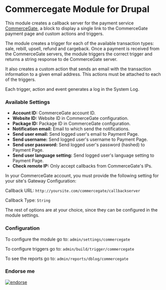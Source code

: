 Commercegate Module for Drupal
=============

This module creates a callback server for the payment service [CommerceGate](http://commercegate.com), a block to display a single link to the CommerceGate payment page and custom actions and triggers.

The module creates a trigger for each of the available transaction types: sale, rebill, upsell, refund and cargeback. Once a payment is received from the CommerceGate servers, the module triggers the correct trigger and returns a string response to de CommerceGate server.

It also creates a custom action that sends an email with the transaction information to a given email address. This actions must be attached to each of the triggers.

Each trigger, action and event generates a log in the System Log.

### Available Settings

* **Account ID:** CommerceGate account ID.
* **Website ID:** Website ID in CommerceGate configuration.
* **Package ID:** Package ID in CommerceGate configuration.
* **Notification email:** Email to which send the notifications.
* **Send user email:** Send logged user's email to Payment Page.
* **Send username:** Send logged user's username to Payment Page.
* **Send user password:** Send logged user's password (hashed) to Payment Page.
* **Send user language setting:** Send logged user's language setting to Payment Page.
* **Check remote IP:** Only accept callbacks from CommerceGate's IPs.

In your CommerceGate account, you must provide the following setting for your site's Gateway Configuration:

Callback URL: `http://yoursite.com/commercegate/callbackserver`

Callback Type: `String`

The rest of options are at your choice, since they can be configured in the module settings.

### Configuration

To configure the module go to: `admin/settings/commercegate` 

To configure triggers go to: `admin/build/trigger/commercegate` 

To see the reports go to: `admin/reports/dblog/commercegate` 

### Endorse me

[![endorse](http://api.coderwall.com/naoise/endorsecount.png)](http://coderwall.com/naoise)